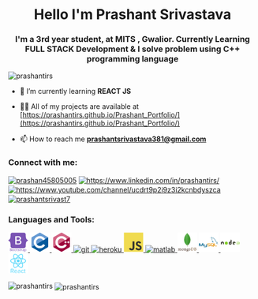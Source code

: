 <h1 align="center">Hello I'm Prashant Srivastava</h1>
<h3 align="center">I'm a 3rd year student, at MITS , Gwalior. Currently Learning FULL STACK Development & I solve problem using C++ programming language</h3>

<p align="left"> <img src="https://komarev.com/ghpvc/?username=prashantirs&label=Profile%20views&color=0e75b6&style=flat" alt="prashantirs" /> </p>

- 🌱 I’m currently learning **REACT JS**

- 👨‍💻 All of my projects are available at [https://prashantirs.github.io/Prashant_Portfolio/](https://prashantirs.github.io/Prashant_Portfolio/)

- 📫 How to reach me **prashantsrivastava381@gmail.com**

<h3 align="left">Connect with me:</h3>
<p align="left">
<a href="https://twitter.com/prashan45805005" target="blank"><img align="center" src="https://raw.githubusercontent.com/rahuldkjain/github-profile-readme-generator/master/src/images/icons/Social/twitter.svg" alt="prashan45805005" height="30" width="40" /></a>
<a href="https://linkedin.com/in/https://www.linkedin.com/in/prashantirs/" target="blank"><img align="center" src="https://raw.githubusercontent.com/rahuldkjain/github-profile-readme-generator/master/src/images/icons/Social/linked-in-alt.svg" alt="https://www.linkedin.com/in/prashantirs/" height="30" width="40" /></a>
<a href="https://www.youtube.com/channel/UCdRT9P2I9z3I2KcnbdySzCA" target="blank"><img align="center" src="https://raw.githubusercontent.com/rahuldkjain/github-profile-readme-generator/master/src/images/icons/Social/youtube.svg" alt="https://www.youtube.com/channel/ucdrt9p2i9z3i2kcnbdyszca" height="30" width="40" /></a>
<a href="https://www.hackerrank.com/prashantsrivast7" target="blank"><img align="center" src="https://raw.githubusercontent.com/rahuldkjain/github-profile-readme-generator/master/src/images/icons/Social/hackerrank.svg" alt="prashantsrivast7" height="30" width="40" /></a>
</p>

<h3 align="left">Languages and Tools:</h3>
<p align="left"> <a href="https://getbootstrap.com" target="_blank" rel="noreferrer"> <img src="https://raw.githubusercontent.com/devicons/devicon/master/icons/bootstrap/bootstrap-plain-wordmark.svg" alt="bootstrap" width="40" height="40"/> </a> <a href="https://www.cprogramming.com/" target="_blank" rel="noreferrer"> <img src="https://raw.githubusercontent.com/devicons/devicon/master/icons/c/c-original.svg" alt="c" width="40" height="40"/> </a> <a href="https://www.w3schools.com/cpp/" target="_blank" rel="noreferrer"> <img src="https://raw.githubusercontent.com/devicons/devicon/master/icons/cplusplus/cplusplus-original.svg" alt="cplusplus" width="40" height="40"/> </a> <a href="https://git-scm.com/" target="_blank" rel="noreferrer"> <img src="https://www.vectorlogo.zone/logos/git-scm/git-scm-icon.svg" alt="git" width="40" height="40"/> </a> <a href="https://heroku.com" target="_blank" rel="noreferrer"> <img src="https://www.vectorlogo.zone/logos/heroku/heroku-icon.svg" alt="heroku" width="40" height="40"/> </a> <a href="https://developer.mozilla.org/en-US/docs/Web/JavaScript" target="_blank" rel="noreferrer"> <img src="https://raw.githubusercontent.com/devicons/devicon/master/icons/javascript/javascript-original.svg" alt="javascript" width="40" height="40"/> </a> <a href="https://www.mathworks.com/" target="_blank" rel="noreferrer"> <img src="https://upload.wikimedia.org/wikipedia/commons/2/21/Matlab_Logo.png" alt="matlab" width="40" height="40"/> </a> <a href="https://www.mongodb.com/" target="_blank" rel="noreferrer"> <img src="https://raw.githubusercontent.com/devicons/devicon/master/icons/mongodb/mongodb-original-wordmark.svg" alt="mongodb" width="40" height="40"/> </a> <a href="https://www.mysql.com/" target="_blank" rel="noreferrer"> <img src="https://raw.githubusercontent.com/devicons/devicon/master/icons/mysql/mysql-original-wordmark.svg" alt="mysql" width="40" height="40"/> </a> <a href="https://nodejs.org" target="_blank" rel="noreferrer"> <img src="https://raw.githubusercontent.com/devicons/devicon/master/icons/nodejs/nodejs-original-wordmark.svg" alt="nodejs" width="40" height="40"/> </a> <a href="https://reactjs.org/" target="_blank" rel="noreferrer"> <img src="https://raw.githubusercontent.com/devicons/devicon/master/icons/react/react-original-wordmark.svg" alt="react" width="40" height="40"/> </a> </p>

<p><img align="left" src="https://github-readme-stats.vercel.app/api/top-langs?username=prashantirs&show_icons=true&locale=en&layout=compact" alt="prashantirs" /></p>

<p>&nbsp;<img align="center" src="https://github-readme-stats.vercel.app/api?username=prashantirs&show_icons=true&locale=en" alt="prashantirs" /></p>
